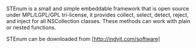 STEnum is a small and simple embeddable framework that is open source under MPL/LGPL/GPL tri-license, it provides collect, select, detect, reject, and inject for all NSCollection classes. These methods can work with plain or nested functions.

STEnum can be downloaded from [http://indyjt.com/software]
